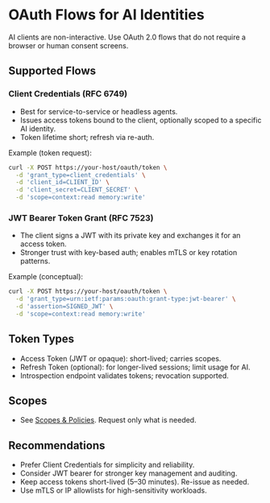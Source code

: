 # OAuth Flows for AI Identities

AI clients are non-interactive. Use OAuth 2.0 flows that do not require a browser or human consent screens.

## Supported Flows

### Client Credentials (RFC 6749)
- Best for service-to-service or headless agents.
- Issues access tokens bound to the client, optionally scoped to a specific AI identity.
- Token lifetime short; refresh via re-auth.

Example (token request):
```bash
curl -X POST https://your-host/oauth/token \
  -d 'grant_type=client_credentials' \
  -d 'client_id=CLIENT_ID' \
  -d 'client_secret=CLIENT_SECRET' \
  -d 'scope=context:read memory:write'
```

### JWT Bearer Token Grant (RFC 7523)
- The client signs a JWT with its private key and exchanges it for an access token.
- Stronger trust with key-based auth; enables mTLS or key rotation patterns.

Example (conceptual):
```bash
curl -X POST https://your-host/oauth/token \
  -d 'grant_type=urn:ietf:params:oauth:grant-type:jwt-bearer' \
  -d 'assertion=SIGNED_JWT' \
  -d 'scope=context:read memory:write'
```

## Token Types
- Access Token (JWT or opaque): short-lived; carries scopes.
- Refresh Token (optional): for longer-lived sessions; limit usage for AI.
- Introspection endpoint validates tokens; revocation supported.

## Scopes
- See [Scopes & Policies](./scopes-policies.md). Request only what is needed.

## Recommendations
- Prefer Client Credentials for simplicity and reliability.
- Consider JWT bearer for stronger key management and auditing.
- Keep access tokens short-lived (5–30 minutes). Re-issue as needed.
- Use mTLS or IP allowlists for high-sensitivity workloads.